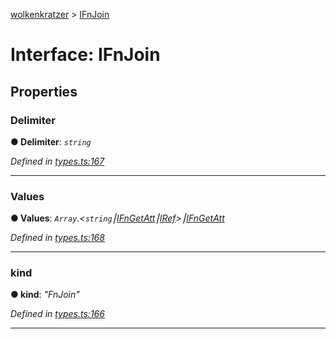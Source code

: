 [wolkenkratzer](../README.md) > [IFnJoin](../interfaces/ifnjoin.md)



# Interface: IFnJoin


## Properties
<a id="delimiter"></a>

###  Delimiter

**●  Delimiter**:  *`string`* 

*Defined in [types.ts:167](https://github.com/arminhammer/wolkenkratzer/blob/95e243d/src/types.ts#L167)*





___

<a id="values"></a>

###  Values

**●  Values**:  *`Array`.<`string`⎮[IFnGetAtt](ifngetatt.md)⎮[IRef](iref.md)>⎮[IFnGetAtt](ifngetatt.md)* 

*Defined in [types.ts:168](https://github.com/arminhammer/wolkenkratzer/blob/95e243d/src/types.ts#L168)*





___

<a id="kind"></a>

###  kind

**●  kind**:  *"FnJoin"* 

*Defined in [types.ts:166](https://github.com/arminhammer/wolkenkratzer/blob/95e243d/src/types.ts#L166)*





___


